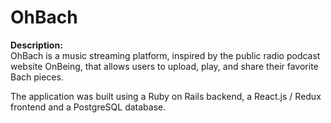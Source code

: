 # OhBach

**Description:**  
OhBach is a music streaming platform, inspired by the public radio podcast website OnBeing, that allows users to upload, play, and share their favorite Bach pieces.

The application was built using a Ruby on Rails backend, a React.js / Redux frontend and a PostgreSQL database.
